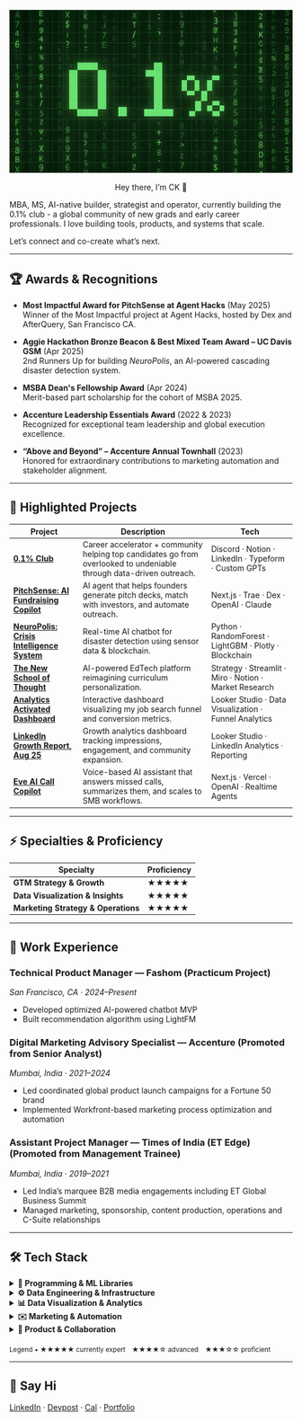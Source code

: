 <p align="center">
  <img src="Banner01.png" alt="Banner" />
</p>

<p align="center">
Hey there, I’m CK 👋

MBA, MS, AI-native builder, strategist and operator, currently building the 0.1% club - a global community of new grads and early career professionals. I love building tools, products, and systems that scale.

Let’s connect and co-create what’s next.
</p>

---

## 🏆 Awards & Recognitions

- **Most Impactful Award for PitchSense at Agent Hacks** (May 2025)  
  Winner of the Most Impactful project at Agent Hacks, hosted by Dex and AfterQuery, San Francisco CA.

- **Aggie Hackathon Bronze Beacon & Best Mixed Team Award – UC Davis GSM** (Apr 2025)  
  2nd Runners Up for building *NeuroPolis*, an AI-powered cascading disaster detection system.

- **MSBA Dean's Fellowship Award** (Apr 2024)  
  Merit-based part scholarship for the cohort of MSBA 2025.

- **Accenture Leadership Essentials Award** (2022 & 2023)  
  Recognized for exceptional team leadership and global execution excellence.

- **“Above and Beyond” – Accenture Annual Townhall** (2023)  
  Honored for extraordinary contributions to marketing automation and stakeholder alignment.

___

## 🚀 Highlighted Projects


| Project                                                                                         | Description                                                                                                             | Tech                                                     |
|-------------------------------------------------------------------------------------------------|-------------------------------------------------------------------------------------------------------------------------|----------------------------------------------------------|
| [**0.1% Club**](https://bit.ly/point-one-percent-club)                                          | Career accelerator + community helping top candidates go from overlooked to undeniable through data-driven outreach.    | Discord · Notion · LinkedIn · Typeform · Custom GPTs     |
| [**PitchSense: AI Fundraising Copilot**](https://github.com/ckkhot/pitchsense)                 | AI agent that helps founders generate pitch decks, match with investors, and automate outreach.                         | Next.js · Trae · Dex · OpenAI · Claude                   |
| [**NeuroPolis: Crisis Intelligence System**](https://github.com/ckkhot/NeuroPolis)             | Real-time AI chatbot for disaster detection using sensor data & blockchain.                                             | Python · RandomForest · LightGBM · Plotly · Blockchain   |
| [**The New School of Thought**](https://v0-new-school-landing.vercel.app/)                      | AI-powered EdTech platform reimagining curriculum personalization.                                                      | Strategy · Streamlit · Miro · Notion · Market Research   |
| [**Analytics Activated Dashboard**](https://lookerstudio.google.com/u/0/reporting/6a055229-f614-487e-ba2c-40158f543018/page/X8XSF) | Interactive dashboard visualizing my job search funnel and conversion metrics.                                          | Looker Studio · Data Visualization · Funnel Analytics    |
| [**LinkedIn Growth Report, Aug 25**](https://lookerstudio.google.com/u/0/reporting/4f5be770-12ce-42c0-a255-941e09f96b75/page/SCuUF) | Growth analytics dashboard tracking impressions, engagement, and community expansion.                                   | Looker Studio · LinkedIn Analytics · Reporting           |
| [**Eve AI Call Copilot**](https://geteve.vercel.app/)                                         | Voice-based AI assistant that answers missed calls, summarizes them, and scales to SMB workflows.                       | Next.js · Vercel · OpenAI · Realtime Agents              |

---

## ⚡ Specialties & Proficiency

| Specialty                               | Proficiency |
| --------------------------------------- | ----------- |
| **GTM Strategy & Growth**               | ★★★★★       |
| **Data Visualization & Insights**       | ★★★★★       |
| **Marketing Strategy & Operations**     | ★★★★★       |

---

## 💼 Work Experience

### Technical Product Manager — Fashom (Practicum Project)  
*San Francisco, CA · 2024–Present*  
- Developed optimized AI-powered chatbot MVP  
- Built recommendation algorithm using LightFM  

### Digital Marketing Advisory Specialist — Accenture (Promoted from Senior Analyst)  
*Mumbai, India · 2021–2024*  
- Led coordinated global product launch campaigns for a Fortune 50 brand  
- Implemented Workfront-based marketing process optimization and automation  

### Assistant Project Manager — Times of India (ET Edge)  (Promoted from Management Trainee)
*Mumbai, India · 2019–2021*  
- Led India’s marquee B2B media engagements including ET Global Business Summit    
- Managed marketing, sponsorship, content production, operations and C-Suite relationships 

---

## 🛠️ Tech Stack

<details>
  <summary><strong>🧩 Programming & ML Libraries</strong></summary>

| Tool | Notes |
|------|-------|
| Python&nbsp;🐍 | ★★★★★ – daily driver |
| SQL | ★★★★☆ |
| XGBoost | ★★★★☆ |
| HuggingFace 🤗 | ★★★☆☆ |
| Pandas • scikit-learn | ★★★★★ |

</details>

<details>
  <summary><strong>⚙️ Data Engineering & Infrastructure</strong></summary>

| Tool | Notes |
|------|-------|
| Apache Spark | ★★★★☆ – ETL & streaming |
| Kafka | ★★★★☆ |
| AWS | ★★★★☆ – S3, Lambda, ECS |
| Git | ★★★★★ |

</details>

<details>
  <summary><strong>📊 Data Visualization & Analytics</strong></summary>

| Tool | Notes |
|------|-------|
| Tableau | ★★★★★ – dashboards & story points |
| Looker | ★★★★★ |
| Streamlit | ★★★★☆ – rapid ML demos |

</details>

<details>
  <summary><strong>✉️ Marketing & Automation</strong></summary>

| Tool | Notes |
|------|-------|
| Salesforce MC | ★★★★★ – omnichannel journeys |
| Adobe AEM | ★★★★★ – component authoring |
| Workfront | ★★★★★ |
| Optimizely | ★★★★★ – A/B tests |
| HubSpot • Marketo • Sprinklr | ★★★★★ |

</details>

<details>
  <summary><strong>🤝 Product & Collaboration</strong></summary>

| Tool | Notes |
|------|-------|
| JIRA | ★★★★★ – agile rituals |
| Smartsheet | ★★★★☆ |
| Asana | ★★★★☆ |
| PowerBI | ★★★★☆ – visualization |

</details>

<sub>Legend • ★★★★★ currently expert ★★★★☆ advanced ★★★☆☆ proficient</sub>


---

## 👋 Say Hi

[LinkedIn](https://www.linkedin.com/in/chaitanyakhot/) · [Devpost](https://devpost.com/software/pitchsense) · [Cal](https://cal.com/chaitanya-khot-3tnfrd/15min) · [Portfolio](https://ck-growth.vercel.app/) 


